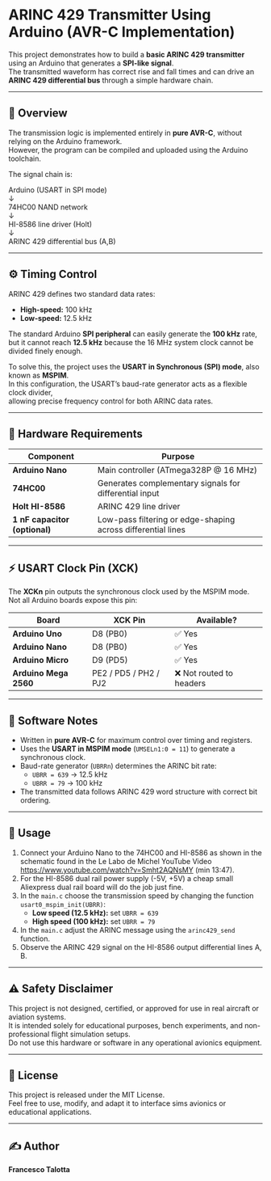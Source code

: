 # ARINC 429 Transmitter Using Arduino (AVR-C Implementation)

This project demonstrates how to build a **basic ARINC 429 transmitter** using an Arduino that generates a **SPI-like signal**.  
The transmitted waveform has correct rise and fall times and can drive an **ARINC 429 differential bus** through a simple hardware chain.

---

## 🧩 Overview

The transmission logic is implemented entirely in **pure AVR-C**, without relying on the Arduino framework.  
However, the program can be compiled and uploaded using the Arduino toolchain.

The signal chain is:

Arduino (USART in SPI mode)  
↓  
74HC00 NAND network  
↓   
HI-8586 line driver (Holt)   
↓   
ARINC 429 differential bus (A,B)


---

## ⚙️ Timing Control

ARINC 429 defines two standard data rates:
- **High-speed:** 100 kHz  
- **Low-speed:** 12.5 kHz  

The standard Arduino **SPI peripheral** can easily generate the **100 kHz** rate,  
but it cannot reach **12.5 kHz** because the 16 MHz system clock cannot be divided finely enough.

To solve this, the project uses the **USART in Synchronous (SPI) mode**, also known as **MSPIM**.  
In this configuration, the USART’s baud-rate generator acts as a flexible clock divider,  
allowing precise frequency control for both ARINC data rates.

---

## 🧰 Hardware Requirements

| Component | Purpose |
|------------|----------|
| **Arduino Nano** | Main controller (ATmega328P @ 16 MHz) |
| **74HC00** | Generates complementary signals for differential input |
| **Holt HI-8586** | ARINC 429 line driver |
| **1 nF capacitor (optional)** | Low-pass filtering or edge-shaping across differential lines |

---

## ⚡ USART Clock Pin (XCK)

The **XCKn** pin outputs the synchronous clock used by the MSPIM mode.  
Not all Arduino boards expose this pin:

| Board | XCK Pin | Available? |
|--------|----------|------------|
| **Arduino Uno** | D8 (PB0) | ✅ Yes |
| **Arduino Nano** | D8 (PB0) | ✅ Yes |
| **Arduino Micro** | D9 (PD5) | ✅ Yes |
| **Arduino Mega 2560** | PE2 / PD5 / PH2 / PJ2 | ❌ Not routed to headers |

---

## 🧠 Software Notes

- Written in **pure AVR-C** for maximum control over timing and registers.
- Uses the **USART in MSPIM mode** (`UMSELn1:0 = 11`) to generate a synchronous clock.
- Baud-rate generator (`UBRRn`) determines the ARINC bit rate:
  - `UBRR = 639` → 12.5 kHz
  - `UBRR = 79`  → 100 kHz
- The transmitted data follows ARINC 429 word structure with correct bit ordering.

---

## 🧪 Usage

1. Connect your Arduino Nano to the 74HC00 and HI-8586 as shown in the schematic found in the Le Labo de Michel YouTube Video https://www.youtube.com/watch?v=Smht2AQNsMY (min 13:47). 
2. For the HI-8586 dual rail power supply (-5V, +5V) a cheap small Aliexpress dual rail board will do the job just fine.  
3. In the `main.c` choose the transmission speed by changing the function `usart0_mspim_init(UBRR)`:
   - **Low speed (12.5 kHz):** set `UBRR = 639`
   - **High speed (100 kHz):** set `UBRR = 79`
4. In the `main.c` adjust the ARINC message using the `arinc429_send` function.
5. Observe the ARINC 429 signal on the HI-8586 output differential lines A, B.

---

## ⚠️ Safety Disclaimer   

This project is not designed, certified, or approved for use in real aircraft or aviation systems.    
It is intended solely for educational purposes, bench experiments, and non-professional flight simulation setups.    
Do not use this hardware or software in any operational avionics equipment.   

---

## 📄 License
This project is released under the MIT License.  
Feel free to use, modify, and adapt it to interface sims avionics or educational applications. 

---

## ✍️ Author
**Francesco Talotta** 
